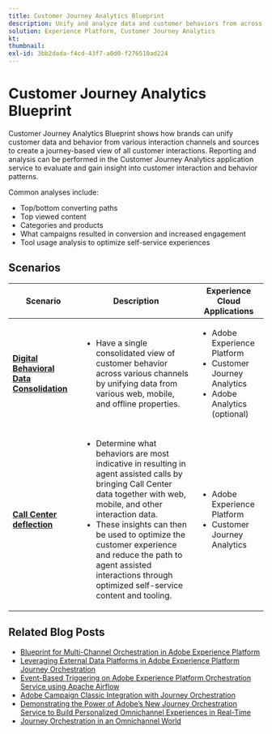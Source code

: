 ```yaml
---
title: Customer Journey Analytics Blueprint
description: Unify and analyze data and customer behaviors from across the customer journey
solution: Experience Platform, Customer Journey Analytics
kt: 
thumbnail:
exl-id: 3bb2dada-f4cd-43f7-a0d0-f276510ad224
---
```

# Customer Journey Analytics Blueprint

Customer Journey Analytics Blueprint shows how brands can unify customer data and behavior from various interaction channels and sources to create a journey-based view of all customer interactions. Reporting and analysis can be performed in the Customer Journey Analytics application service to evaluate and gain insight into customer interaction and behavior patterns. 

Common analyses include:

* Top/bottom converting paths
* Top viewed content
* Categories and products
* What campaigns resulted in conversion and increased engagement
* Tool usage analysis to optimize self-service experiences

## Scenarios

| Scenario | Description |  Experience Cloud Applications | 
|---|---|---|
| **[Digital Behavioral Data Consolidation](digital-behavioral-data-consolidation.md)**  | <ul><li>Have a single consolidated view of customer behavior across various channels by unifying data from various web, mobile, and offline properties.</li></ul> | <ul><li>Adobe Experience Platform</li><li>Customer Journey Analytics</li><li>Adobe Analytics (optional)</li></ul>| 
| **[Call Center deflection](call-deflect.md)** | <ul><li>Determine what behaviors are most indicative in resulting in agent assisted calls by bringing Call Center data together with web, mobile, and other interaction data.</li><li>These insights can then be used to optimize the customer experience and reduce the path to agent assisted interactions through optimized self-service content and tooling.  </li></ul> | <ul><li>Adobe Experience Platform</li><li>Customer Journey Analytics</li> |

## Related Blog Posts

* [Blueprint for Multi-Channel Orchestration in Adobe Experience Platform](https://medium.com/adobetech/blueprint-for-multi-channel-orchestration-in-adobe-experience-platform-c68317e94184)
* [Leveraging External Data Platforms in Adobe Experience Platform Journey Orchestration](https://medium.com/adobetech/leveraging-external-data-platforms-in-adobe-experience-platform-journey-orchestration-54fc6134fe17)
* [Event-Based Triggering on Adobe Experience Platform Orchestration Service using Apache Airflow](https://medium.com/adobetech/event-based-triggering-on-adobe-experience-platform-orchestration-service-using-apache-airflow-8607b28251f1)
* [Adobe Campaign Classic Integration with Journey Orchestration](https://medium.com/adobetech/adobe-campaign-classic-integration-with-journey-orchestration-ae577653281)
* [Demonstrating the Power of Adobe’s New Journey Orchestration Service to Build Personalized Omnichannel Experiences in Real-Time](https://medium.com/adobetech/demonstrating-the-power-of-adobes-new-journey-orchestration-service-to-build-personalized-aa60d88cd34)
* [Journey Orchestration in an Omnichannel World](https://medium.com/adobetech/journey-orchestration-in-an-omnichannel-world-3a2d32d556d9)
